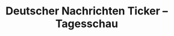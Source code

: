 ---
layout: article
title: Deutscher Nachrichten Ticker – Tagesschau
description: 
  - Dieses Template zeigt wie Sie RSS basierte Meldungen mit Live-Tiles anzeigen können. Hier am Beispiel von Nachrichten der Tagesschau.
lang: de
weight: 500
isDraft: false
ref: German_News_Tagesschau
category:
  - Nachrichten
  - Digital Signage
  - Öffentlich
image: German_News_Tagesschau_DE.png
download: German_News_Tagesschau_DE.pbmx
overview_description:
overview_benefits:
overview_data_sources:
---